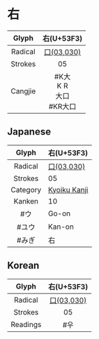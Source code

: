 
# 右

|  Glyph  |         右(U+53F3)         |
| :-----: | :-----------------------: |
| Radical | [口(03,030)](口(03,030).md) |
| Strokes |            05             |
| Cangjie | #K大<br>K R<br>大口<br>#KR大口 |

## Japanese

|  Glyph   | 右(U+53F3)                              |
| :------: | :------------------------------------- |
| Radical  | [口(03,030)](口(03,030).md)              |
| Strokes  | 05                                     |
| Category | [Kyoiku Kanji](1.%20Kyoiku%20Kanji.md) |
|  Kanken  | 10                                     |
|    #ウ    | Go-on                                  |
|   #ユウ    | Kan-on                                 |
|   #みぎ    | 右                                      |

## Korean

|  Glyph   |         右(U+53F3)         |
| :------: | :-----------------------: |
| Radical  | [口(03,030)](口(03,030).md) |
| Strokes  |            05             |
| Readings |            #우             |


